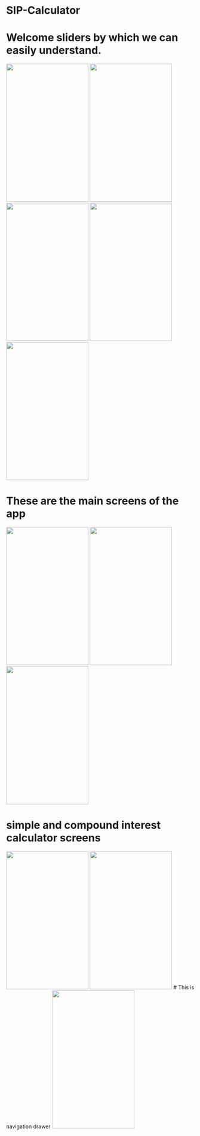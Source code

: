 # SIP-Calculator

# Welcome sliders by which we can easily understand.

<image src="images/welcome1.png" width="220" height="370">
<image src="images/welcome2.png" width="220" height="370">
<image src="images/welcome3.png" width="220" height="370">
<image src="images/welcome4.png" width="220" height="370">
<image src="images/welcome5.png" width="220" height="370">

# These are the main screens of the app

<image src="images/sip1.png" width="220" height="370">
<image src="images/sip2.png" width="220" height="370">
<image src="images/sip3.png" width="220" height="370">

# simple and compound interest calculator screens

<image src="images/simple.png" width="220" height="370">
<image src="images/compound.png" width="220" height="370">
# This is navigation drawer

<image src="images/navigation.png" width="220" height="370">
